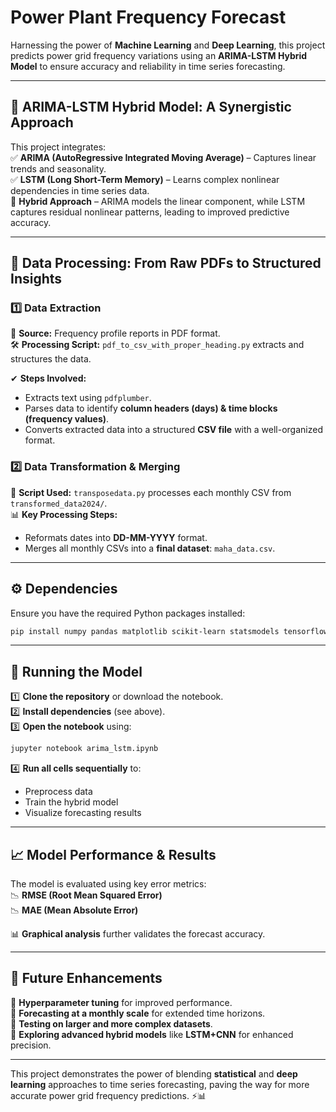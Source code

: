 # **Power Plant Frequency Forecast**  
Harnessing the power of **Machine Learning** and **Deep Learning**, this project predicts power grid frequency variations using an **ARIMA-LSTM Hybrid Model** to ensure accuracy and reliability in time series forecasting.  

---

## **🔹 ARIMA-LSTM Hybrid Model: A Synergistic Approach**  

This project integrates:  
✅ **ARIMA (AutoRegressive Integrated Moving Average)** – Captures linear trends and seasonality.  
✅ **LSTM (Long Short-Term Memory)** – Learns complex nonlinear dependencies in time series data.  
🔄 **Hybrid Approach** – ARIMA models the linear component, while LSTM captures residual nonlinear patterns, leading to improved predictive accuracy.  

---

## **📌 Data Processing: From Raw PDFs to Structured Insights**  

### **1️⃣ Data Extraction**  
📄 **Source:** Frequency profile reports in PDF format.  
🛠 **Processing Script:** `pdf_to_csv_with_proper_heading.py` extracts and structures the data.  

✔ **Steps Involved:**  
- Extracts text using `pdfplumber`.  
- Parses data to identify **column headers (days) & time blocks (frequency values)**.  
- Converts extracted data into a structured **CSV file** with a well-organized format.  

### **2️⃣ Data Transformation & Merging**  
📂 **Script Used:** `transposedata.py` processes each monthly CSV from `transformed_data2024/`.  
📊 **Key Processing Steps:**  
- Reformats dates into **DD-MM-YYYY** format.  
- Merges all monthly CSVs into a **final dataset**: `maha_data.csv`.  

---

## **⚙️ Dependencies**  

Ensure you have the required Python packages installed:  
```bash
pip install numpy pandas matplotlib scikit-learn statsmodels tensorflow keras pdfplumber
```

---

## **🚀 Running the Model**  

1️⃣ **Clone the repository** or download the notebook.  
2️⃣ **Install dependencies** (see above).  
3️⃣ **Open the notebook** using:  
   ```bash
   jupyter notebook arima_lstm.ipynb
   ```
4️⃣ **Run all cells sequentially** to:  
   - Preprocess data  
   - Train the hybrid model  
   - Visualize forecasting results  

---

## **📈 Model Performance & Results**  

The model is evaluated using key error metrics:  
📉 **RMSE (Root Mean Squared Error)**  
📉 **MAE (Mean Absolute Error)**  

📊 **Graphical analysis** further validates the forecast accuracy.  

---

## **🔮 Future Enhancements**  

🚀 **Hyperparameter tuning** for improved performance.  
📅 **Forecasting at a monthly scale** for extended time horizons.  
📡 **Testing on larger and more complex datasets**.  
🔬 **Exploring advanced hybrid models** like **LSTM+CNN** for enhanced precision.  

---

This project demonstrates the power of blending **statistical** and **deep learning** approaches to time series forecasting, paving the way for more accurate power grid frequency predictions. ⚡📊

